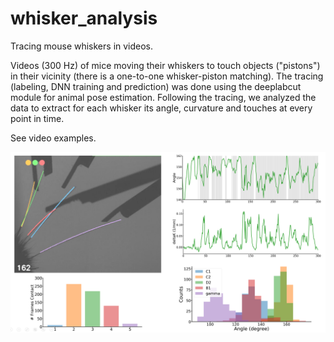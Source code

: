 # whisker_analysis
Tracing mouse whiskers in videos.

Videos (300 Hz) of mice moving their whiskers to touch objects ("pistons") in their vicinity (there is a one-to-one whisker-piston matching). The tracing (labeling, DNN training and prediction) was done using the deeplabcut module for animal pose estimation. Following the tracing, we analyzed the data to extract for each whisker its angle, curvature and touches at every point in time.

See video examples.

![Analysis Example](https://github.com/amirdud/whisker_analysis/blob/master/analysis_example.png)
